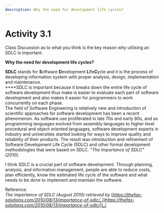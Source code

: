 ```yaml
---
description: Why the need for development life cycles?
---
```


# Activity 3.1



Class Discussion as to what you think is the key reason why utilising an SDLC is important.

**Why the need for development life cycles?**

**SDLC** stands for **S**oftware **D**evelopment **L**ife**C**ycle and it is the process of developing information system with proper analysis, design, implementation and maintenance.   
****SDLC is important because it breaks down the entire life cycle of software development thus make is easier to evaluate each part of software development and also makes it easier for programmers to work concurrently on each phase.  
The field of Software Engineering is relatively new and introduction of scientific approaches for software development has been a recent phenomenon. As software use proliferated in late 70s and early 80s, and as programming languages evolved from assembly languages to higher level procedural and object oriented languages, software development experts in industry and universities started looking for ways to improve quality and reliability of their products. The result was introduction and refinement of Software Development Life Cycle \(SDLC\) and other formal development methodologies that were based on SDLC. "_The Importance of SDLC" \(2010\)._

I  think SDLC is a crucial part of software development. Through planning, analysis, and information management, people are able to reduce costs, plan efficiently, know the estimated life cycle of the software and what needs to be done to implement and maintain the software.



Reference:  
_The importance of SDLC \(August 2010\) retrieved by_ [_https://thefas-solutions.com/2010/08/13/importance-of-sdlc/_](https://thefas-solutions.com/2010/08/13/importance-of-sdlc/)\_\_

